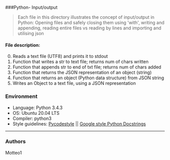 ###Python- Input/output
> Each file in this directory illustrates the concept of input/output in Python: Opening files and safely closing them using 'with', writing and appending, reading entire files vs reading by lines and importing and utilising json

#### File description:
0. Reads a text file (UTF8) and prints it to stdout
1. Function that writes a str to text file; returns num of chars written
2. Function that appends str to end of txt file; returns num of chars added
3. Function that returns the JSON representation of an object (string)
4. Function that returns an object (Python data structure) from JSON string
5. Writes an Object to a text file, using a JSON representation


### Environment
* Language: Python 3.4.3
* OS: Ubuntu 20.04 LTS
* Compiler: python3
* Style guidelines: [Pycodestyle](https://pypi.org/project/pycodestyle/) || [Google style Python Docstrings](http://sphinxcontrib-napoleon.readthedocs.io/en/latest/example_google.html)

***
### Authors
Motteo1
